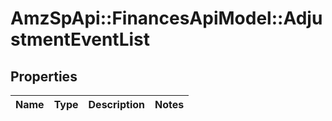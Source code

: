 # AmzSpApi::FinancesApiModel::AdjustmentEventList

## Properties
Name | Type | Description | Notes
------------ | ------------- | ------------- | -------------



